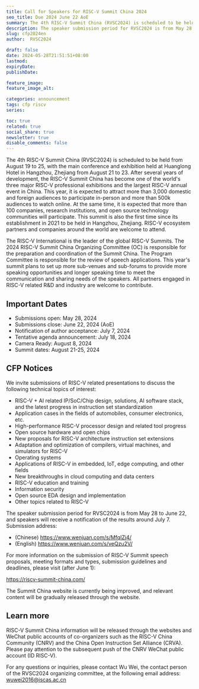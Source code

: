 ```yaml
---
title: Call for Speakers for RISC-V Summit China 2024
seo_title: Due 2024 June 22 AoE
summary: The 4th RISC-V Summit China (RVSC2024) is scheduled to be held from August 19 to 25, with the main conference and exhibition held at Huanglong Hotel in Hangzhou, Zhejiang from August 21 to 23. After several years of development, the RISC-V Summit China has become one of the world's three major RISC-V professional exhibitions and the largest RISC-V annual event in China. This year, it is expected to attract more than 3,000 domestic and foreign audiences to participate offline and more than 500,000 audiences to watch online. At the same time, it is expected that more than 100 companies, research institutions, and open source technology communities will participate. This summit is also the first time since its establishment in 2021 to be held in Hangzhou, Zhejiang. RISC-V ecosystem partners and companies around the world are welcome to attend.
description: The speaker submission period for RVSC2024 is from May 28 to June 22, and speakers will receive a notification of the results around July 7.
slug: cfp2024en
author:  RVSC2024

draft: false
date: 2024-05-28T21:51:51+08:00
lastmod: 
expiryDate: 
publishDate: 

feature_image: 
feature_image_alt: 

categories: announcement
tags: cfp riscv
series:

toc: true
related: true
social_share: true
newsletter: true
disable_comments: false
---
```


The 4th RISC-V Summit China (RVSC2024) is scheduled to be held from August 19 to 25, with the main conference and exhibition held at Huanglong Hotel in Hangzhou, Zhejiang from August 21 to 23. After several years of development, the RISC-V Summit China has become one of the world's three major RISC-V professional exhibitions and the largest RISC-V annual event in China. This year, it is expected to attract more than 3,000 domestic and foreign audiences to participate in-person and more than 500k audiences to watch online. At the same time, it is expected that more than 100 companies, research institutions, and open source technology communities will participate. This summit is also the first time since its establishment in 2021 to be held in Hangzhou, Zhejiang. RISC-V ecosystem partners and companies around the world are welcome to attend.

The RISC-V International is the leader of the global RISC-V Summits. The 2024 RISC-V Summit China Organizing Committee (OC) is responsible for the preparation and coordination of the Summit China. The Program Committee is responsible for the review of speech applications. This year's summit plans to set up more sub-venues and sub-forums to provide more speaking opportunities and longer speaking time to meet the communication and sharing needs of the speakers. All partners engaged in RISC-V related R&D and industry are welcome to contribute.

## Important Dates

- Submissions open: May 28, 2024
- Submissions close: June 22, 2024 (AoE)
- Notification of author acceptance: July 7, 2024
- Tentative agenda announcement: July 18, 2024
- Camera Ready: August 8, 2024
- Summit dates: August 21-25, 2024

## CFP Notices

We invite submissions of RISC-V related presentations to discuss the following technical topics of interest:

- RISC-V + AI related IP/SoC/Chip design, solutions, AI software stack, and the latest progress in instruction set standardization
- Application cases in the fields of automobiles, consumer electronics, etc.
- High-performance RISC-V processor design and related tool progress
- Open source hardware and open chips
- New proposals for RISC-V architecture instruction set extensions
- Adaptation and optimization of compilers, virtual machines, and simulators for RISC-V
- Operating systems
- Applications of RISC-V in embedded, IoT, edge computing, and other fields
- New breakthroughs in cloud computing and data centers
- RISC-V education and training
- Information security
- Open source EDA design and implementation
- Other topics related to RISC-V

The speaker submission period for RVSC2024 is from May 28 to June 22, and speakers will receive a notification of the results around July 7. Submission address:

- (Chinese) https://www.wenjuan.com/s/MfqIZj4/
- (English) https://www.wenjuan.com/s/veQzu2V/

For more information on the submission of RISC-V Summit speech proposals, meeting formats and types, submission guidelines and deadlines, please visit (after June 1):

https://riscv-summit-china.com/

The Summit China website is currently being improved, and relevant content will be gradually released through the website.

## Learn more

RISC-V Summit China information will be released through the websites and WeChat public accounts of co-organizers such as the RISC-V China Community (CNRV) and the China Open Instruction Set Alliance (CRVA). Please pay attention to the subsequent push of the CNRV WeChat public account (ID RISC-V).

For any questions or inquiries, please contact Wu Wei, the contact person of the RVSC2024 organizing committee, at the following email address:
wuwei2016@iscas.ac.cn

